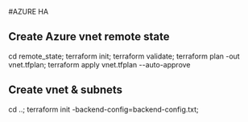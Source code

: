 #AZURE HA
## Create Azure vnet remote state
cd remote_state;
terraform init;
terraform validate;
terraform plan -out vnet.tfplan;
terraform apply vnet.tfplan --auto-approve

## Create vnet & subnets
cd ..;
terraform init -backend-config=backend-config.txt;


